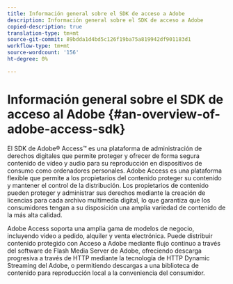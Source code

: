 ```yaml
---
title: Información general sobre el SDK de acceso a Adobe
description: Información general sobre el SDK de acceso a Adobe
copied-description: true
translation-type: tm+mt
source-git-commit: 89bdda1d4bd5c126f19ba75a819942df901183d1
workflow-type: tm+mt
source-wordcount: '156'
ht-degree: 0%

---
```



# Información general sobre el SDK de acceso al Adobe {#an-overview-of-adobe-access-sdk}

El SDK de Adobe® Access™ es una plataforma de administración de derechos digitales que permite proteger y ofrecer de forma segura contenido de vídeo y audio para su reproducción en dispositivos de consumo como ordenadores personales. Adobe Access es una plataforma flexible que permite a los propietarios del contenido proteger su contenido y mantener el control de la distribución. Los propietarios de contenido pueden proteger y administrar sus derechos mediante la creación de licencias para cada archivo multimedia digital, lo que garantiza que los consumidores tengan a su disposición una amplia variedad de contenido de la más alta calidad.

Adobe Access soporta una amplia gama de modelos de negocio, incluyendo video a pedido, alquiler y venta electrónica. Puede distribuir contenido protegido con Acceso a Adobe mediante flujo continuo a través del software de Flash Media Server de Adobe, ofreciendo descarga progresiva a través de HTTP mediante la tecnología de HTTP Dynamic Streaming del Adobe, o permitiendo descargas a una biblioteca de contenido para reproducción local a la conveniencia del consumidor.

